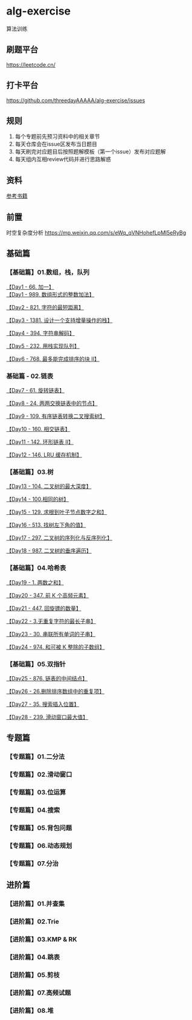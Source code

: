# alg-exercise
算法训练

## 刷题平台
https://leetcode.cn/

## 打卡平台
https://github.com/threedayAAAAA/alg-exercise/issues

## 规则
1. 每个专题前先预习资料中的相关章节
2. 每天仓库会在issue区发布当日题目
3. 每天刷完对应题目后按照题解模板（第一个issue）发布对应题解
4. 每天组内互相review代码并进行思路解惑


## 资料

[参考书籍](./91-algo.pdf)

## 前置
时空复杂度分析 
https://mp.weixin.qq.com/s/eWq_qVNHohefLpMl5eRyBg

## 基础篇
### 【基础篇】01.数组，栈，队列  

[【Day1 - 66. 加一】](https://leetcode.cn/problems/plus-one/)  
[【Day1 - 989. 数组形式的整数加法】](https://leetcode.cn/problems/add-to-array-form-of-integer/)

[【Day2 - 821. 字符的最短距离】](https://leetcode.cn/problems/shortest-distance-to-a-character/)

[【Day3 - 1381. 设计一个支持增量操作的栈】](https://leetcode.cn/problems/design-a-stack-with-increment-operation/)

[【Day4 - 394. 字符串解码】](https://leetcode.cn/problems/decode-string/)

[【Day5 - 232. 用栈实现队列】](https://leetcode.cn/problems/implement-queue-using-stacks/)

[【Day6 - 768. 最多能完成排序的块 II】](https://leetcode.cn/problems/max-chunks-to-make-sorted-ii/)

### 基础篇 - 02.链表

[【Day7 - 61. 旋转链表】](https://leetcode.cn/problems/rotate-list/)

[【Day8 - 24. 两两交换链表中的节点】](https://leetcode.cn/problems/swap-nodes-in-pairs/)

[【Day9 - 109. 有序链表转换二叉搜索树】](https://leetcode.cn/problems/convert-sorted-list-to-binary-search-tree/)

[【Day10 - 160. 相交链表】](https://leetcode.cn/problems/intersection-of-two-linked-lists/)

[【Day11 - 142. 环形链表 II】](https://leetcode.cn/problems/linked-list-cycle-ii/)

[【Day12 - 146. LRU 缓存机制】](https://leetcode.cn/problems/lru-cache/)

### 【基础篇】03.树  

[【Day13 - 104. 二叉树的最大深度】](https://leetcode.cn/problems/maximum-depth-of-binary-tree/)  

[【Day14 - 100.相同的树】](https://leetcode.cn/problems/same-tree/)  

[【Day15 - 129. 求根到叶子节点数字之和】](https://leetcode.cn/problems/sum-root-to-leaf-numbers/)  

[【Day16 - 513. 找树左下角的值】](https://leetcode.cn/problems/find-bottom-left-tree-value/)  

[【Day17 - 297. 二叉树的序列化与反序列化】](https://leetcode.cn/problems/serialize-and-deserialize-binary-tree/)  

[【Day18 - 987. 二叉树的垂序遍历】](https://leetcode.cn/problems/vertical-order-traversal-of-a-binary-tree/)  

### 【基础篇】04.哈希表

[【Day19 - 1. 两数之和】](https://leetcode.cn/problems/two-sum/)  

[【Day20 - 347. 前 K 个高频元素】](https://leetcode.cn/problems/top-k-frequent-elements/)  

[【Day21 - 447. 回旋镖的数量】](https://leetcode.cn/problems/number-of-boomerangs/)  

[【Day22 - 3.无重复字符的最长子串】](https://leetcode.cn/problems/longest-substring-without-repeating-characters/)  

[【Day23 - 30. 串联所有单词的子串】](https://leetcode.cn/problems/substring-with-concatenation-of-all-words/)  

[【Day24 - 974. 和可被 K 整除的子数组】](https://leetcode.cn/problems/subarray-sums-divisible-by-k/)  

### 【基础篇】05.双指针

[【Day25 - 876. 链表的中间结点】](https://leetcode.cn/problems/middle-of-the-linked-list/)  

[【Day26 - 26.删除排序数组中的重复项】](https://leetcode.cn/problems/remove-duplicates-from-sorted-array/)  

[【Day27 - 35. 搜索插入位置】](https://leetcode.cn/problems/search-insert-position/)  

[【Day28 - 239. 滑动窗口最大值】](https://leetcode.cn/problems/sliding-window-maximum/)  

## 专题篇
### 【专题篇】01.二分法  

### 【专题篇】02.滑动窗⼝  

### 【专题篇】03.位运算  

### 【专题篇】04.搜索  

### 【专题篇】05.背包问题  

### 【专题篇】06.动态规划  

### 【专题篇】07.分治  


## 进阶篇
### 【进阶篇】01.并查集  

### 【进阶篇】02.Trie  

### 【进阶篇】03.KMP & RK  

### 【进阶篇】04.跳表  

### 【进阶篇】05.剪枝  

### 【进阶篇】07.高频试题  

### 【进阶篇】08.堆  
